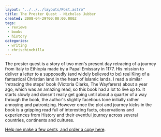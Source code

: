 ```yaml
---
layout: "../../../layouts/Post.astro"
title: The Prester Quest - Nicholas Jubber
created: 2008-04-29T00:00:00.000Z
tags:
 - reviews 
 - books 
 - history
categories:
 - writing
 - chrischinchilla
---
```


The prester quest is a story of two men's present day retracing of a journey from Italy to Ethiopia made by a Papal Emissary in 1177. His mission to deliver a letter to a supposedly (and widely believed to be) real King of a fantastical Christian land in the heart of Islamic lands. I read a similar 'retracing the steps' book (Victoria Clarks, The Wayfarers) about a year ago, which was an amazing read, so this book had a lot to live up to. It starts slowly and doesn't really get going until about a quarter of a way through the book, the author's slightly facetious tone initially rather annoying and patronizing. However once the plot and journey kicks in the book is a gripping read full of interesting facts, observations and experiences from History and their eventful journey across several countries, continents and cultures.

<a  href="https://www.amazon.com/gp/product/0385607024/ref=as_li_tl?ie=UTF8&camp=1789&creative=9325&creativeASIN=0385607024&linkCode=as2&tag=gregamamma-20&linkId=0a2245ead297fd42289a7543456dbd4a">Help me make a few cents, and order a copy here</a>.<img src="//ir-na.amazon-adsystem.com/e/ir?t=gregamamma-20&l=am2&o=1&a=0385607024" width="1" height="1" border="0" alt="" style="border:none !important; margin:0px !important;" />
